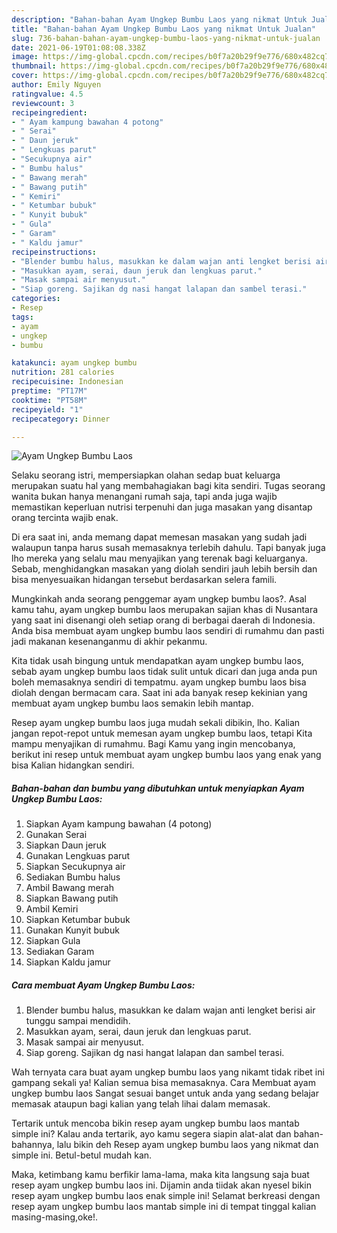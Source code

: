 ```yaml
---
description: "Bahan-bahan Ayam Ungkep Bumbu Laos yang nikmat Untuk Jualan"
title: "Bahan-bahan Ayam Ungkep Bumbu Laos yang nikmat Untuk Jualan"
slug: 736-bahan-bahan-ayam-ungkep-bumbu-laos-yang-nikmat-untuk-jualan
date: 2021-06-19T01:08:08.338Z
image: https://img-global.cpcdn.com/recipes/b0f7a20b29f9e776/680x482cq70/ayam-ungkep-bumbu-laos-foto-resep-utama.jpg
thumbnail: https://img-global.cpcdn.com/recipes/b0f7a20b29f9e776/680x482cq70/ayam-ungkep-bumbu-laos-foto-resep-utama.jpg
cover: https://img-global.cpcdn.com/recipes/b0f7a20b29f9e776/680x482cq70/ayam-ungkep-bumbu-laos-foto-resep-utama.jpg
author: Emily Nguyen
ratingvalue: 4.5
reviewcount: 3
recipeingredient:
- " Ayam kampung bawahan 4 potong"
- " Serai"
- " Daun jeruk"
- " Lengkuas parut"
- "Secukupnya air"
- " Bumbu halus"
- " Bawang merah"
- " Bawang putih"
- " Kemiri"
- " Ketumbar bubuk"
- " Kunyit bubuk"
- " Gula"
- " Garam"
- " Kaldu jamur"
recipeinstructions:
- "Blender bumbu halus, masukkan ke dalam wajan anti lengket berisi air tunggu sampai mendidih."
- "Masukkan ayam, serai, daun jeruk dan lengkuas parut."
- "Masak sampai air menyusut."
- "Siap goreng. Sajikan dg nasi hangat lalapan dan sambel terasi."
categories:
- Resep
tags:
- ayam
- ungkep
- bumbu

katakunci: ayam ungkep bumbu 
nutrition: 281 calories
recipecuisine: Indonesian
preptime: "PT17M"
cooktime: "PT58M"
recipeyield: "1"
recipecategory: Dinner

---
```



![Ayam Ungkep Bumbu Laos](https://img-global.cpcdn.com/recipes/b0f7a20b29f9e776/680x482cq70/ayam-ungkep-bumbu-laos-foto-resep-utama.jpg)

Selaku seorang istri, mempersiapkan olahan sedap buat keluarga merupakan suatu hal yang membahagiakan bagi kita sendiri. Tugas seorang  wanita bukan hanya menangani rumah saja, tapi anda juga wajib memastikan keperluan nutrisi terpenuhi dan juga masakan yang disantap orang tercinta wajib enak.

Di era  saat ini, anda memang dapat memesan masakan yang sudah jadi walaupun tanpa harus susah memasaknya terlebih dahulu. Tapi banyak juga lho mereka yang selalu mau menyajikan yang terenak bagi keluarganya. Sebab, menghidangkan masakan yang diolah sendiri jauh lebih bersih dan bisa menyesuaikan hidangan tersebut berdasarkan selera famili. 



Mungkinkah anda seorang penggemar ayam ungkep bumbu laos?. Asal kamu tahu, ayam ungkep bumbu laos merupakan sajian khas di Nusantara yang saat ini disenangi oleh setiap orang di berbagai daerah di Indonesia. Anda bisa membuat ayam ungkep bumbu laos sendiri di rumahmu dan pasti jadi makanan kesenanganmu di akhir pekanmu.

Kita tidak usah bingung untuk mendapatkan ayam ungkep bumbu laos, sebab ayam ungkep bumbu laos tidak sulit untuk dicari dan juga anda pun boleh memasaknya sendiri di tempatmu. ayam ungkep bumbu laos bisa diolah dengan bermacam cara. Saat ini ada banyak resep kekinian yang membuat ayam ungkep bumbu laos semakin lebih mantap.

Resep ayam ungkep bumbu laos juga mudah sekali dibikin, lho. Kalian jangan repot-repot untuk memesan ayam ungkep bumbu laos, tetapi Kita mampu menyajikan di rumahmu. Bagi Kamu yang ingin mencobanya, berikut ini resep untuk membuat ayam ungkep bumbu laos yang enak yang bisa Kalian hidangkan sendiri.

<!--inarticleads1-->

##### Bahan-bahan dan bumbu yang dibutuhkan untuk menyiapkan Ayam Ungkep Bumbu Laos:

1. Siapkan  Ayam kampung bawahan (4 potong)
1. Gunakan  Serai
1. Siapkan  Daun jeruk
1. Gunakan  Lengkuas parut
1. Siapkan Secukupnya air
1. Sediakan  Bumbu halus
1. Ambil  Bawang merah
1. Siapkan  Bawang putih
1. Ambil  Kemiri
1. Siapkan  Ketumbar bubuk
1. Gunakan  Kunyit bubuk
1. Siapkan  Gula
1. Sediakan  Garam
1. Siapkan  Kaldu jamur




<!--inarticleads2-->

##### Cara membuat Ayam Ungkep Bumbu Laos:

1. Blender bumbu halus, masukkan ke dalam wajan anti lengket berisi air tunggu sampai mendidih.
1. Masukkan ayam, serai, daun jeruk dan lengkuas parut.
1. Masak sampai air menyusut.
1. Siap goreng. Sajikan dg nasi hangat lalapan dan sambel terasi.




Wah ternyata cara buat ayam ungkep bumbu laos yang nikamt tidak ribet ini gampang sekali ya! Kalian semua bisa memasaknya. Cara Membuat ayam ungkep bumbu laos Sangat sesuai banget untuk anda yang sedang belajar memasak ataupun bagi kalian yang telah lihai dalam memasak.

Tertarik untuk mencoba bikin resep ayam ungkep bumbu laos mantab simple ini? Kalau anda tertarik, ayo kamu segera siapin alat-alat dan bahan-bahannya, lalu bikin deh Resep ayam ungkep bumbu laos yang nikmat dan simple ini. Betul-betul mudah kan. 

Maka, ketimbang kamu berfikir lama-lama, maka kita langsung saja buat resep ayam ungkep bumbu laos ini. Dijamin anda tiidak akan nyesel bikin resep ayam ungkep bumbu laos enak simple ini! Selamat berkreasi dengan resep ayam ungkep bumbu laos mantab simple ini di tempat tinggal kalian masing-masing,oke!.

